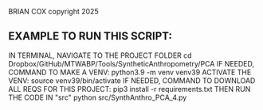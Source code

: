 BRIAN COX copyright 2025

EXAMPLE TO RUN THIS SCRIPT:
---------------------------
IN TERMINAL, NAVIGATE TO THE PROJECT FOLDER
  cd Dropbox/GitHub/MTWABP/Tools/SyntheticAnthropometry/PCA
IF NEEDED, COMMAND TO MAKE A VENV:
  python3.9 -m venv venv39
ACTIVATE THE VENV:
  source venv39/bin/activate
IF NEEDED, COMMAND TO DOWNLOAD ALL REQS FOR THIS PROJECT:
  pip3 install -r requirements.txt
THEN RUN THE CODE IN "src"
  python src/SynthAnthro_PCA_4.py